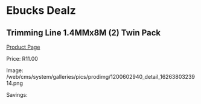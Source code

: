 
# Ebucks Dealz
## Trimming Line 1.4MMx8M (2) Twin Pack
[Product Page](https://www.ebucks.com/web/shop/productSelected.do?prodId=1200602940&catId=363410833)

Price: R11.00

Image: /web/cms/system/galleries/pics/prodimg/1200602940_detail_1626380323914.png

Savings: 


	